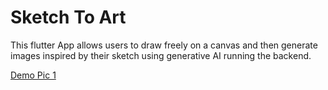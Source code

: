 # Sketch To Art

This flutter App allows users to draw freely on a canvas and then generate images inspired by their sketch using generative AI running the backend.

[Demo Pic 1](assets/demo%201.png)

